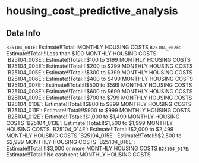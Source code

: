 # housing_cost_predictive_analysis

## Data Info
`B25104_001E`: Estimate!!Total:	MONTHLY HOUSING COSTS
`B25104_002E`: Estimate!!Total:!!Less than $100	MONTHLY HOUSING COSTS
`B25104_003E`: Estimate!!Total:!!$100 to $199	MONTHLY HOUSING COSTS
`B25104_004E`: Estimate!!Total:!!$200 to $299	MONTHLY HOUSING COSTS
`B25104_005E`: Estimate!!Total:!!$300 to $399	MONTHLY HOUSING COSTS
`B25104_006E`: Estimate!!Total:!!$400 to $499	MONTHLY HOUSING COSTS
`B25104_007E`: Estimate!!Total:!!$500 to $599	MONTHLY HOUSING COSTS
`B25104_008E`: Estimate!!Total:!!$600 to $699	MONTHLY HOUSING COSTS
`B25104_009E`: Estimate!!Total:!!$700 to $799	MONTHLY HOUSING COSTS
`B25104_010E`: Estimate!!Total:!!$800 to $899	MONTHLY HOUSING COSTS
`B25104_011E`: Estimate!!Total:!!$900 to $999	MONTHLY HOUSING COSTS
`B25104_012E`: Estimate!!Total:!!$1,000 to $1,499	MONTHLY HOUSING COSTS
`B25104_013E`: Estimate!!Total:!!$1,500 to $1,999	MONTHLY HOUSING COSTS
`B25104_014E`: Estimate!!Total:!!$2,000 to $2,499	MONTHLY HOUSING COSTS
`B25104_015E`: Estimate!!Total:!!$2,500 to $2,999	MONTHLY HOUSING COSTS
`B25104_016E`: Estimate!!Total:!!$3,000 or more	MONTHLY HOUSING COSTS
`B25104_017E`: Estimate!!Total:!!No cash rent	MONTHLY HOUSING COSTS
